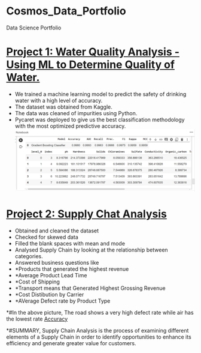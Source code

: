 # Cosmos_Data_Portfolio
Data Science Portfolio

# [Project 1: Water Quality Analysis - Using ML to Determine Quality of Water.](https://github.com/uzodyke/Cosmos_Data_Portfolio/blob/main/water_quality_analysis.ipynb)
* We trained a machine learning model to predict the safety of drinking water with a high level of accuracy.
* The dataset was obtained from Kaggle.
* The data was cleaned of impurities using Python.
* Pycaret was deployed to give us the best classification methodology with the most optimized predictive accuracy.
![Accuracy](Accuracy.png)

# [Project 2: Supply Chat Analysis](https://github.com/uzodyke/Cosmos_Data_Portfolio/blob/main/Copy_of_Supply_Chat.ipynb)

* Obtained and cleaned the dataset
* Checked for skewed data
* Filled the blank spaces with mean and mode
* Analysed Supply Chain by looking at the relationship between categories.
* Answered business questions like
*   *Products that generated the highest revenue
*   *Average Product Lead Time
*   *Cost of Shipping
*   *Transport means that Generated Highest Grossing Revenue
*   *Cost Distibution by Carrier
*   *AVerage Defect rate by Product Type

*#In the above picture, The road shows a very high defect rate while air has the lowest rate
[Accuracy](Accuracy.png)

*#SUMMARY, Supply Chain Analysis is the process of examining different elements of a Supply Chain in order to identify opportunities to enhance its efficiency and generate greater value for customers. 
